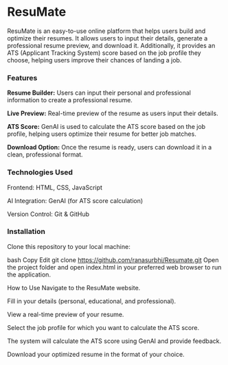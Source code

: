 # ResuMate
ResuMate is an easy-to-use online platform that helps users build and optimize their resumes. It allows users to input their details, generate a professional resume preview, and download it. Additionally, it provides an ATS (Applicant Tracking System) score based on the job profile they choose, helping users improve their chances of landing a job.

### Features
**Resume Builder:** Users can input their personal and professional information to create a professional resume.

**Live Preview:** Real-time preview of the resume as users input their details.

**ATS Score:** GenAI is used to calculate the ATS score based on the job profile, helping users optimize their resume for better job matches.

**Download Option:** Once the resume is ready, users can download it in a clean, professional format.

### Technologies Used
Frontend: HTML, CSS, JavaScript

AI Integration: GenAI (for ATS score calculation)

Version Control: Git & GitHub

### Installation
Clone this repository to your local machine:

bash
Copy
Edit
git clone https://github.com/ranasurbhi/Resumate.git
Open the project folder and open index.html in your preferred web browser to run the application.

How to Use
Navigate to the ResuMate website.

Fill in your details (personal, educational, and professional).

View a real-time preview of your resume.

Select the job profile for which you want to calculate the ATS score.

The system will calculate the ATS score using GenAI and provide feedback.

Download your optimized resume in the format of your choice.